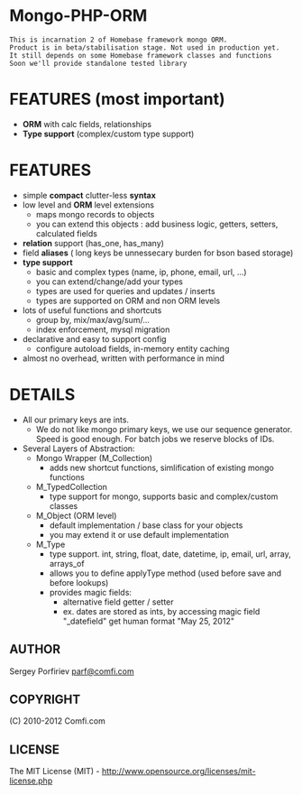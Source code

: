 Mongo-PHP-ORM
=============

    This is incarnation 2 of Homebase framework mongo ORM.
    Product is in beta/stabilisation stage. Not used in production yet.
    It still depends on some Homebase framework classes and functions
    Soon we'll provide standalone tested library

# FEATURES (most important)
* **ORM** with calc fields, relationships
* **Type support** (complex/custom type support)


# FEATURES
* simple **compact** clutter-less **syntax**
* low level and **ORM** level extensions
  * maps mongo records to objects
  * you can extend this objects : add business logic, getters, setters, calculated fields
* **relation** support (has_one, has_many)
* field **aliases** ( long keys be unnessecary burden for bson based storage)
* **type support** 
  * basic and complex types (name, ip, phone, email, url, ...)
  * you can extend/change/add your types
  * types are used for queries and updates / inserts
  * types are supported on ORM and non ORM levels
* lots of useful functions and shortcuts
  * group by, mix/max/avg/sum/...
  * index enforcement, mysql migration
* declarative and easy to support config
  * configure autoload fields, in-memory entity caching
* almost no overhead, written with performance in mind

# DETAILS
* All our primary keys are ints. 
  * We do not like mongo primary keys, we use our sequence generator. Speed is good enough. For batch jobs we reserve blocks of IDs.
* Several Layers of Abstraction:
  * Mongo Wrapper (M_Collection)
    * adds new shortcut functions, simlification of existing mongo functions
  * M_TypedCollection
    * type support for mongo, supports basic and complex/custom classes
  * M_Object (ORM level)
    * default implementation / base class for your objects
    * you may extend it or use default implementation
  * M_Type
    * type support. int, string, float, date, datetime, ip, email, url, array, arrays_of
    * allows you to define applyType method (used before save and before lookups)
    * provides magic fields:
       * alternative field getter / setter
       * ex. dates are stored as ints, by accessing magic field "_datefield" get human format "May 25, 2012"

AUTHOR
------
  Sergey Porfiriev <parf@comfi.com>

COPYRIGHT
---------
  (C) 2010-2012 Comfi.com

LICENSE
-------
  The MIT License (MIT) - http://www.opensource.org/licenses/mit-license.php
